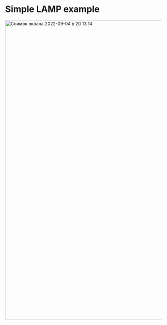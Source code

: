 # Simple LAMP example

<img width="960" alt="Снимок экрана 2022-09-04 в 20 13 14" src="https://user-images.githubusercontent.com/70536793/188325427-8c46796f-8055-44c7-a776-d44dad809da3.png">
